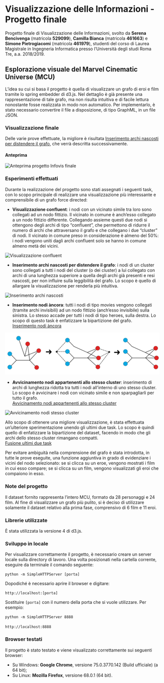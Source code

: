 # Visualizzazione delle Informazioni - Progetto finale

Progetto finale di Visualizzazione delle Informazioni, svolto da **Serena Bencivenga** (matricola **529099**), **Camilla Bianca** (matricola **461663**) e **Simone Pietrogiacomi** (matricola **461979**), studenti del corso di Laurea Magistrale in Ingegneria Informatica presso l’Università degli studi Roma Tre, a.a. 2018/2019.

## Esplorazione visuale del Marvel Cinematic Universe (MCU)

L’idea su cui si basa il progetto è quella di visualizzare un grafo di eroi e film tramite lo spring embedder di d3.js. Nel dettaglio è già presente una rappresentazione di tale grafo, ma non risulta intuitiva e di facile lettura nonostante fosse realizzata in modo non automatico. Per implementarlo, è stato necessario convertire il file a disposizione, di tipo GraphML, in un file JSON.

### Visualizzazione finale

Delle varie prove effettuate, la migliore è risultata [Inserimento archi nascosti per distendere il grafo](https://github.com/SimonePietrogiacomi/InfoVis_MCU_ForceDirectedGraph/tree/master/project/inserimento_archi_nascosti), che verrà descritta successivamente.

#### Anteprima
![Anteprima progetto Infovis finale](https://github.com/SimonePietrogiacomi/InfoVis_MCU_ForceDirectedGraph/blob/master/img/updated_preview_2.png)

### Esperimenti effettuati

Durante la realizzazione del progetto sono stati assegnati i seguenti task, con lo scopo principale di realizzare una visualizzazione più interessante e comprensibile di un grafo force directed:

- **Visualizzazione confluent**: i nodi con un vicinato simile tra loro sono collegati ad un nodo fittizio. Il vicinato in comune è anch’esso collegato a un nodo fittizio differente. Collegando assieme questi due nodi si ottengono degli archi di tipo “confluent”, che permettono di ridurre il numero di archi che attraversano il grafo e che collegano i due “cluster” di nodi. Il vicinato in comune preso in considerazione è almeno del 50%: i nodi vengono uniti dagli archi confluent solo se hanno in comune almeno metà dei vicini.

![Visualizzazione confluent](https://github.com/SimonePietrogiacomi/InfoVis_MCU_ForceDirectedGraph/blob/master/img/drawing1.png)

- **Inserimento archi nascosti per distendere il grafo**: i nodi di un cluster sono collegati a tutti i nodi del cluster (o dei cluster) a lui collegato con archi di una lunghezza superiore a quella degli archi già presenti e resi nascosti, per non influire sulla leggibilità del grafo. Lo scopo è quello di allargare la visualizzazione per renderla più intuitiva.

![Inserimento archi nascosti](https://github.com/SimonePietrogiacomi/InfoVis_MCU_ForceDirectedGraph/blob/master/img/drawing2.png)

- **Inserimento nodi àncora**: tutti i nodi di tipo movies vengono collegati (tramite archi invisibili) ad un nodo fittizio (anch’esso invisibile) sulla sinistra. Lo stesso accade per tutti i nodi di tipo heroes, sulla destra. Lo scopo di questo task è enfatizzare la bipartizione del grafo.  
[Inserimento nodi àncora](https://github.com/SimonePietrogiacomi/InfoVis_MCU_ForceDirectedGraph/tree/master/project/other_tries/inserimento_nodi_ancora)

![Inserimento_nodi_àncora](https://github.com/SimonePietrogiacomi/InfoVis_MCU_ForceDirectedGraph/blob/master/img/drawing3.png?)

- **Avvicinamento nodi appartenenti allo stesso cluster**: inserimento di archi di lunghezza ridotta tra tutti i nodi all’interno di uno stesso cluster. Lo scopo è avvicinare i nodi con vicinato simile e non sparpagliarli per tutto il grafo.  
[Avvicinamento nodi appartenenti allo stesso cluster](https://github.com/SimonePietrogiacomi/InfoVis_MCU_ForceDirectedGraph/tree/master/project/other_tries/avvicinamento_nodi_stesso_cluster)

![Avvicinamento nodi stesso cluster](https://github.com/SimonePietrogiacomi/InfoVis_MCU_ForceDirectedGraph/blob/master/img/drawing4.png)

Allo scopo di ottenere una migliore visualizzazione, è stata effettuata un’ulteriore sperimentazione unendo gli ultimi due task. Lo scopo è quindi quello di enfatizzare la bipartizione del dataset, facendo in modo che gli archi dello stesso cluster rimangano compatti.  
[Fusione ultimi due task](https://github.com/SimonePietrogiacomi/InfoVis_MCU_ForceDirectedGraph/tree/master/project/other_tries/fusione_ancora_e_avvicinamento)

Per evitare ambiguità nella comprensione del grafo è stata introdotta, in tutte le prove eseguite, una funzione aggiuntiva in grado di evidenziare i vicini del nodo selezionato: se si clicca su un eroe, vengono mostrati i film in cui esso compare; se si clicca su un film, vengono visualizzati gli eroi che compaiono in esso.

### Note del progetto

Il dataset fornito rappresenta l’intero MCU, formato da 28 personaggi e 24 film. Al fine di visualizzare un grafo più pulito, si è deciso di utilizzare solamente il dataset relativo alla prima fase, comprensivo di 6 film e 11 eroi.

### Librerie utilizzate

È stata utilizzata la versione 4 di d3.js.

### Sviluppo in locale

Per visualizzare correttamente il progetto, è necessario creare un server locale sulla directory di lavoro. Una volta posizionati nella cartella corrente, eseguire da terminale il comando seguente:
```
python -m SimpleHTTPServer [porta]
```
Dopodiché è necessario aprire il browser e digitare:
```
http://localhost:[porta]
```
Sostituire ```[porta]``` con il numero della porta che si vuole utilizzare. Per esempio:
```
python -m SimpleHTTPServer 8888

http://localhost:8888
```
### Browser testati

Il progetto è stato testato e viene visualizzato correttamente sui seguenti browser:
- Su Windows: **Google Chrome**, versione 75.0.3770.142 (Build ufficiale) (a 64 bit);
- Su Linux: **Mozilla Firefox**, versione 68.0.1 (64 bit).
